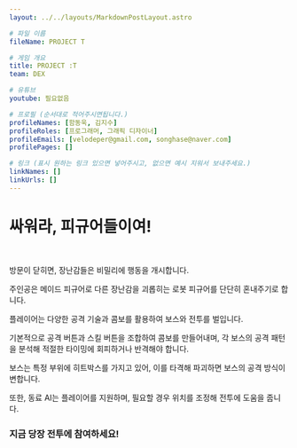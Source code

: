 ```yaml
---
layout: ../../layouts/MarkdownPostLayout.astro

# 파일 이름
fileName: PROJECT T

# 게임 개요
title: PROJECT :T
team: DEX

# 유튜브
youtube: 필요없음

# 프로필 (순서대로 적어주시면됩니다.)
profileNames: [함동욱, 김지수]
profileRoles: [프로그래머, 그래픽 디자이너]
profileEmails: [velodeper@gmail.com, songhase@naver.com]
profilePages: []

# 링크 (표시 원하는 링크 있으면 넣어주시고, 없으면 예시 지워서 보내주세요.)
linkNames: []
linkUrls: []
---
```


# **싸워라, 피규어들이여!**

<br/>

방문이 닫히면, 장난감들은 비밀리에 행동을 개시합니다.

주인공은 메이드 피규어로 다른 장난감을 괴롭히는 로봇 피규어를 단단히 혼내주기로 합니다.

플레이어는 다양한 공격 기술과 콤보를 활용하여 보스와 전투를 벌입니다.

기본적으로 공격 버튼과 스킬 버튼을 조합하여 콤보를 만들어내며, 각 보스의 공격 패턴을 분석해 적절한 타이밍에 회피하거나 반격해야 합니다.

보스는 특정 부위에 히트박스를 가지고 있어, 이를 타격해 파괴하면 보스의 공격 방식이 변합니다.

또한, 동료 AI는 플레이어를 지원하며, 필요할 경우 위치를 조정해 전투에 도움을 줍니다.

### 지금 당장 전투에 참여하세요!
